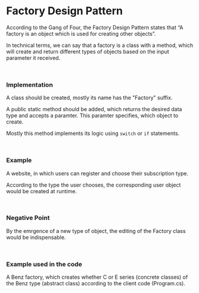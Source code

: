 <h1>Factory Design Pattern</h1>

<p>According to the Gang of Four, the Factory Design Pattern states that “A factory is an object which is used for creating other objects”.</p>
<p>In technical terms, we can say that a factory is a class with a method, which will create and return different types of objects based on the input parameter it received.</p>

<br />

<h3><strong>Implementation</strong></h3>

<p>A class should be created, mostly its name has the "Factory" suffix.</p>

<p>A public static method should be added, which returns the desired data type and accepts a paramter. This paramter specifies, which object to create.</p>

<p>Mostly this method implements its logic using <code>switch</code> or <code>if</code> statements.</p>

<br />

<h3><strong>Example</strong></h3>

<p>A website, in which users can register and choose their subscription type.</p>
<p>According to the type the user chooses, the corresponding user object would be created at runtime.</p>

<br />

<h3><strong>Negative Point</strong></h3>
<p>By the emrgence of a new type of object, the editing of the Factory class would be indispensable.</p>

<br />

<h3><strong>Example used in the code</strong></h3>
<p>A Benz factory, which creates whether C or E series (concrete classes) of the Benz type (abstract class) according to the client code (Program.cs).</p>